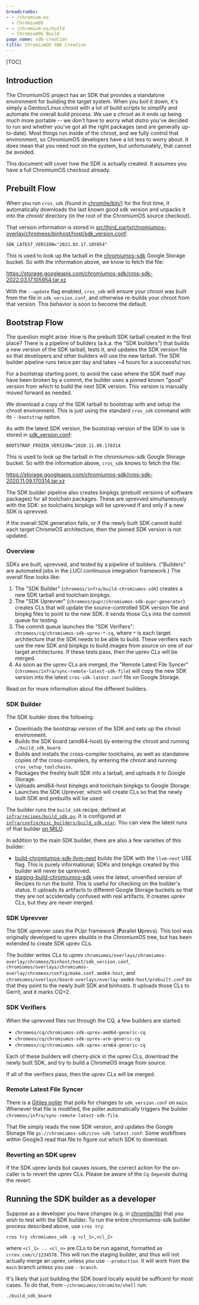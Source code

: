 ```yaml
---
breadcrumbs:
- - /chromium-os
  - ChromiumOS
- - /chromium-os/build
  - ChromiumOS Build
page_name: sdk-creation
title: ChromiumOS SDK Creation
---
```


[TOC]

## Introduction

The ChromiumOS project has an SDK that provides a standalone environment for
building the target system. When you boil it down, it's simply a Gentoo/Linux
chroot with a lot of build scripts to simplify and automate the overall build
process. We use a chroot as it ends up being much more portable -- we don't have
to worry what distro you've decided to run and whether you've got all the right
packages (and are generally up-to-date). Most things run inside of the chroot,
and we fully control that environment, so ChromiumOS developers have a lot less
to worry about. It does mean that you need root on the system, but
unfortunately, that cannot be avoided.

This document will cover how the SDK is actually created. It assumes you have a
full ChromiumOS checkout already.

## Prebuilt Flow

When you run `cros_sdk` (found in
[chromite/bin/](https://chromium.googlesource.com/chromiumos/chromite/+/HEAD/scripts/cros_sdk.py))
for the first time, it automatically downloads the last known good sdk version
and unpacks it into the chroot/ directory (in the root of the ChromiumOS source
checkout).

That version information is stored in
[src/third_party/chromiumos-overlay/chromeos/binhost/host/sdk_version.conf](https://chromium.googlesource.com/chromiumos/overlays/chromiumos-overlay/+/HEAD/chromeos/binhost/host/sdk_version.conf):

```
SDK_LATEST_VERSION="2022.03.17.105954"
```

This is used to look up the tarball in the
[chromiumos-sdk](https://storage.googleapis.com/chromiumos-sdk/) Google Storage
bucket. So with the information above, we know to fetch the file:

<https://storage.googleapis.com/chromiumos-sdk/cros-sdk-2022.03.17.105954.tar.xz>

With the `--update` flag enabled, `cros_sdk` will ensure your chroot was built
from the file in `sdk_version.conf`, and otherwise re-builds your chroot from
that version.  This behavior is soon to become the default.

## Bootstrap Flow

The question might arise: How is the prebuilt SDK tarball created in the first
place? There is a pipeline of builders (a.k.a. the "SDK builders") that builds a
new version of the SDK tarball, tests it, and updates the SDK version file so
that developers and other builders will use the new tarball. The SDK builder
pipeline runs twice per day and takes ~4 hours for a successful run.

For a bootstrap starting point, to avoid the case where the SDK itself may have
been broken by a commit, the builder uses a pinned known "good" version from
which to build the next SDK version. This version is manually moved forward as
needed.

We download a copy of the SDK tarball to bootstrap with and setup the chroot
environment. This is just using the standard `cros_sdk` command with its
`--bootstrap` option.

As with the latest SDK version, the bootstrap version of the SDK to use is
stored in
[sdk_version.conf](https://chromium.googlesource.com/chromiumos/overlays/chromiumos-overlay/+/HEAD/chromeos/binhost/host/sdk_version.conf):

```
BOOTSTRAP_FROZEN_VERSION="2020.11.09.170314
```

This is used to look up the tarball in the chromiumos-sdk Google Storage bucket.
So with the information above, `cros_sdk` knows to fetch the file:

<https://storage.googleapis.com/chromiumos-sdk/cros-sdk-2020.11.09.170314.tar.xz>

The SDK builder pipeline also creates binpkgs (prebuilt versions of software
packages) for all toolchain packages. These are uprevved simultaneously with the
SDK: so toolchains binpkgs will be uprevved if and only if a new SDK is
uprevved.

If the overall SDK generation fails, or if the newly built SDK cannot build each
target ChromeOS architecture, then the pinned SDK version is not updated.

### Overview

SDKs are built, uprevved, and tested by a pipeline of builders. ("Builders" are
automated jobs in the LUCI continuous integration framework.) The overall flow
looks like:

1.  The "SDK Builder" (`chromeos/infra/build-chromiumos-sdk`) creates a new SDK
    tarball and toolchain binpkgs.
1.  The "SDK Uprevver" (`chromeos/pupr/chromiumos-sdk-pupr-generator`) creates
    CLs that will update the source-controlled SDK version file and binpkg files
    to point to the new SDK. It sends those CLs into the commit queue for
    testing.
1.  The commit queue launches the "SDK Verifiers":
    `chromeos/cq/chromiumos-sdk-uprev-*-cq`, where `*` is each target
    architecture that the SDK needs to be able to build. These verifiers each
    use the new SDK and binpkgs to build images from source on one of our target
    architectures. If these tests pass, then the uprev CLs will be merged.
1.  As soon as the uprev CLs are merged, the "Remote Latest File Syncer"
    (`chromeos/infra/sync-remote-latest-sdk-file`) will copy the new SDK version
    into the latest `cros-sdk-latest.conf` file on Google Storage.

Read on for more information about the different builders.

### SDK Builder

The SDK builder does the following:

*   Downloads the bootstrap version of the SDK and sets up the chroot
    environment.
*   Builds the SDK board (amd64-host) by entering the chroot and running
    `./build_sdk_board`.
*   Builds and installs the cross-compiler toolchains, as well as standalone copies of the cross-compilers, by entering the chroot and running `cros_setup_toolchains`.
*   Packages the freshly built SDK into a tarball, and uploads it to Google
    Storage.
*   Uploads amd64-host binpkgs and toolchain binpkgs to Google Storage.
*   Launches the SDK Uprevver, which will create CLs so that the newly built
    SDK and prebuilts will be used.

The builder runs the `build_sdk` recipe, defined at
[`infra/recipes/build_sdk.py`][build_sdk.py]. It is configured at
[`infra/config/misc_builders/build_sdk.star`][build_sdk.star]. You can view
the latest runs of that builder [on MILO][milo-build-chromiumos-sdk].

In addition to the main SDK builder, there are also a few varieties of this
builder:
*   [build-chromiumos-sdk-llvm-next][milo-llvm-next] builds the SDK with the
    `llvm-next` USE flag. This is purely informational; SDKs and binpkgs created
    by this builder will never be uprevved.
*   [staging-build-chromiumos-sdk][milo-staging-build-chromiumos-sdk] uses the
    latest, unverified version of Recipes to run the build. This is useful for
    checking on the builder's status. It uploads its artifacts to different
    Google Storage buckets so that they are not accidentally confused with real
    artifacts. It creates uprev CLs, but they are never merged.

[build_sdk.py]: https://chromium.googlesource.com/chromiumos/infra/recipes/+/HEAD/recipes/build_sdk.py "Link to the SDK builder's source code."
[build_sdk.star]: https://chrome-internal.googlesource.com/chromeos/infra/config/+/HEAD/misc_builders/build_sdk.star "Link to the SDK builder's configuration."
[milo-build-chromiumos-sdk]: https://luci-milo.appspot.com/ui/p/chromeos/builders/infra/build-chromiumos-sdk "Link to the latest runs of build-chromiumos-sdk."
[milo-llvm-next]: https://luci-milo.appspot.com/ui/p/chromeos/builders/infra/build-chromiumos-sdk-llvm-next "Link to the latest runs of build-chromiumos-sdk-llvm-next."
[milo-staging-build-chromiumos-sdk]: https://luci-milo.appspot.com/ui/p/chromeos/builders/staging/staging-build-chromiumos-sdk "Link to the latest runs of staging-build-chromiumos-sdk."

### SDK Uprevver

The SDK uprevver uses the PUpr framework (**P**arallel **U**prevs). This
tool was originally developed to uprev ebuilds in the ChromiumOS tree, but has
been extended to create SDK uprev CLs.

The builder writes CLs to uprev
`chromiumos/overlays/chromiumos-overlay/chromeos/binhost/host/sdk_version.conf`,
`chromiumos/overlays/chromiumos-overlay/chromeos/config/make.conf.amd64-host`,
and
`chromiumos/overlays/board-overlays/overlay-amd64-host/prebuilt.conf` so that
they point to the newly built SDK and binhosts. It uploads those CLs to Gerrit,
and it marks CQ+2.

### SDK Verifiers

When the uprevved files run through the CQ, a few builders are started:

*   `chromeos/cq/chromiumos-sdk-uprev-amd64-generic-cq`
*   `chromeos/cq/chromiumos-sdk-uprev-arm-generic-cq`
*   `chromeos/cq/chromiumos-sdk-uprev-arm64-generic-cq`

Each of these builders will cherry-pick in the uprev CLs, download the newly
built SDK, and try to build a ChromeOS image from source.

If all of the verifiers pass, then the uprev CLs will be merged.

### Remote Latest File Syncer

There is a
[Gitiles poller](https://chromium.googlesource.com/infra/luci/luci-go/+/HEAD/lucicfg/doc/README.md#luci.gitiles-poller)
that polls for changes to `sdk_version.conf` on `main`. Whenever that file is
modified, the poller automatically triggers the builder
`chromeos/infra/sync-remote-latest-sdk-file`.

That file simply reads the new SDK version, and updates the Google Storage file
`gs://chromiumos-sdk/cros-sdk-latest.conf`. Some workflows within Google3 read
that file to figure out which SDK to download.

### Reverting an SDK uprev

If the SDK uprev lands but causes issues, the correct action for the on-caller
is to revert the uprev CLs.  Please be aware of the `Cq-Depend`s during the
revert.

## Running the SDK builder as a developer

Suppose as a developer you have changes (e.g. in
[chromite/lib](https://chromium.googlesource.com/chromiumos/chromite/+/HEAD/lib/))
that you wish to test with the SDK builder. To run the entire chromiumos-sdk
builder process described above, use `cros try`:

```
cros try chromiumos_sdk -g <cl_1>,<cl_2>
```

where `<cl_1> .. <cl_n>` are CLs to be run against, formatted as
`crrev.com/c/1234578`. This will run the staging builder, and thus will not
actually merge an uprev, unless you use `--production`. It will work from the
`main` branch unless you use `--branch`.

It's likely that just building the SDK board locally would be sufficent for most
cases. To do that, from `~/chromiumos/chromite/shell` run:

```
./build_sdk_board
```
